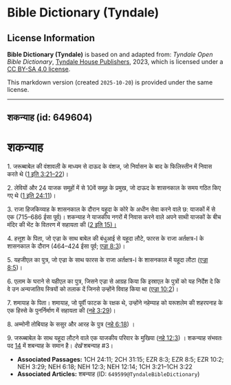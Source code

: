 # Bible Dictionary (Tyndale)

## License Information

**Bible Dictionary (Tyndale)** is based on and adapted from: _Tyndale Open Bible Dictionary_, [Tyndale House Publishers](https://tyndaleopenresources.com/), 2023, which is licensed under a [CC BY-SA 4.0 license](https://creativecommons.org/licenses/by-sa/4.0/legalcode.en).

This markdown version (created `2025-10-20`) is provided under the same license.



--------------------------------

## शकन्याह (id: 649604)

शकन्याह
=======

1\. जरूब्बाबेल की वंशावली के माध्यम से दाऊद के वंशज, जो निर्वासन के बाद के फिलिस्तीन में निवास करते थे ([1 इति 3:21–22](https://ref.ly/1Chr3:21-1Chr3:22))।

2\. लेवियों और 24 याजक समूहों में से 10वें समूह के प्रमुख, जो दाऊद के शासनकाल के समय गठित किए गए थे ([1 इति 24:11](https://ref.ly/1Chr24:11))।

3\. राजा हिजकिय्याह के शासनकाल के दौरान यहूदा के कोरे के अधीन सेवा करने वाले छ: याजकों में से एक (715–686 ईसा पूर्व)। शकन्याह ने याजकीय नगरों में निवास करने वाले अपने साथी याजकों के बीच मंदिर की भेंट के वितरण में सहायता की ([2 इति 15\)।](https://ref.ly/2Chr31:15)

4\. हत्तूश के पिता, जो एज्रा के साथ बाबेल की बंधुआई से यहूदा लौटे, फारस के राजा अर्तक्षत्र\-I के शासनकाल के दौरान (464–424 ईसा पूर्व; [एज्रा 8:3](https://ref.ly/Ezra8:3))।

5\. यहजीएल का पुत्र, जो एज्रा के साथ फारस के राजा अर्तक्षत्र\-I के शासनकाल में यहूदा लौटा ([एज्रा 8:5](https://ref.ly/Ezra8:5))।

6\. एलाम के घराने से यहीएल का पुत्र, जिसने एज्रा से आग्रह किया कि इस्राएल के पुत्रों को यह निर्देश दे कि वे उन अन्यजातिय स्त्रियों को तलाक दें जिनसे उन्होंने विवाह किया था ([एज्रा 10:2](https://ref.ly/Ezra10:2))।

7\. शमायाह के पिता। शमायाह, जो पूर्वी फाटक के रक्षक थे, उन्होंने नहेम्याह को यरूशलेम की शहरपनाह के एक हिस्से के पुनर्निर्माण में सहायता की ([नहे 3:29](https://ref.ly/Neh3:29))।

8\. अम्मोनी तोबियाह के ससुर और आरह के पुत्र ([नहे 6:18](https://ref.ly/Neh6:18)) ।

9\. जरूब्बाबेल के साथ यहूदा लौटने वाले एक याजकीय परिवार के मुखिया ([नहे 12:3](https://ref.ly/Neh12:3)) । शकन्याह संभवतः पद [14](https://ref.ly/Neh12:14) में शबन्याह के समान है। *देखें* शबन्याह \#3।

* **Associated Passages:** 1CH 24:11; 2CH 31:15; EZR 8:3; EZR 8:5; EZR 10:2; NEH 3:29; NEH 6:18; NEH 12:3; NEH 12:14; 1CH 3:21–1CH 3:22
* **Associated Articles:** शबन्याह (ID: `649599@TyndaleBibleDictionary`)

